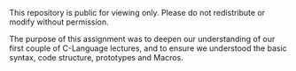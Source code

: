 This repository is public for viewing only. Please do not redistribute or modify without permission.

The purpose of this assignment was to deepen our understanding of our first couple of C-Language lectures, and to ensure we understood the basic syntax, code structure, prototypes and Macros.

